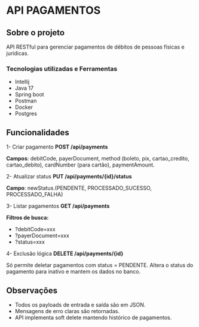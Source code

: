 # API PAGAMENTOS
## Sobre o projeto
API RESTful para gerenciar pagamentos de débitos de pessoas físicas e jurídicas.

### Tecnologias utilizadas e Ferramentas
- Intellij
- Java 17
- Spring boot
- Postman
- Docker
- Postgres

## Funcionalidades

1- Criar pagamento **POST /api/payments**

**Campos**: debitCode, payerDocument, method (boleto, pix, cartao_credito, cartao_debito), cardNumber (para cartão), paymentAmount.

2- Atualizar status **PUT /api/payments/{id}/status**

**Campo**: newStatus.(PENDENTE, PROCESSADO_SUCESSO, PROCESSADO_FALHA)

3- Listar pagamentos **GET /api/payments**

**Filtros de busca:**

- ?debitCode=xxx 
- ?payerDocument=xxx
- ?status=xxx


4- Exclusão lógica **DELETE /api/payments/{id}**

Só permite deletar pagamentos com status = PENDENTE. Altera o status do pagamento para inativo e mantem os dados no banco.

## Observações

- Todos os payloads de entrada e saída são em JSON.
- Mensagens de erro claras são retornadas.
- API implementa soft delete mantendo histórico de pagamentos.
